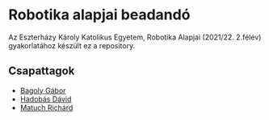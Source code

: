 # Robotika alapjai beadandó

Az Eszterházy Károly Katolikus Egyetem, Robotika Alapjai (2021/22. 2.félév) gyakorlatához készült ez a repository.

## Csapattagok
* [Bagoly Gábor](https://github.com/OOHQ3E)
* [Hadobás Dávid]()
* [Matuch Richárd](https://github.com/R1chard2001)

